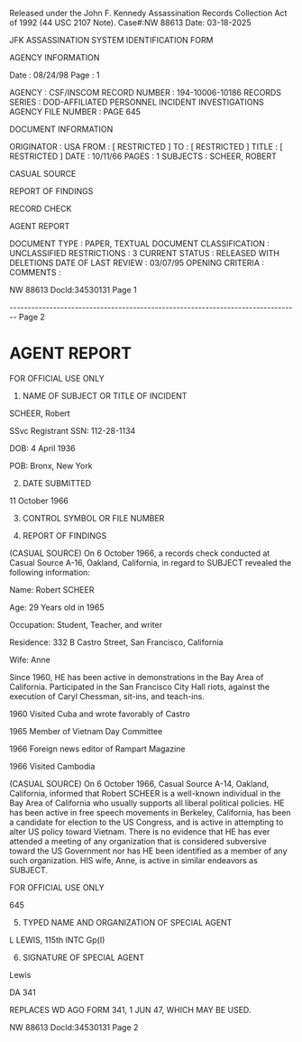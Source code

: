 Released under the John F. Kennedy
Assassination Records Collection Act of
1992 (44 USC 2107 Note). Case#:NW
88613 Date: 03-18-2025

JFK ASSASSINATION SYSTEM
IDENTIFICATION FORM

AGENCY INFORMATION

Date : 08/24/98
Page : 1

AGENCY : CSF/INSCOM
RECORD NUMBER : 194-10006-10186
RECORDS SERIES : DOD-AFFILIATED PERSONNEL INCIDENT INVESTIGATIONS
AGENCY FILE NUMBER : PAGE 645

DOCUMENT INFORMATION

ORIGINATOR : USA
FROM : [ RESTRICTED ]
TO : [ RESTRICTED ]
TITLE : [ RESTRICTED ]
DATE : 10/11/66
PAGES : 1
SUBJECTS : SCHEER, ROBERT

CASUAL SOURCE

REPORT OF FINDINGS

RECORD CHECK

AGENT REPORT

DOCUMENT TYPE : PAPER, TEXTUAL DOCUMENT
CLASSIFICATION : UNCLASSIFIED
RESTRICTIONS : 3
CURRENT STATUS : RELEASED WITH DELETIONS
DATE OF LAST REVIEW : 03/07/95
OPENING CRITERIA :
COMMENTS :

NW 88613 Docld:34530131 Page 1


-------------------------------------------------------------------------------- Page 2

# AGENT REPORT

FOR OFFICIAL USE ONLY

1. NAME OF SUBJECT OR TITLE OF INCIDENT

SCHEER, Robert

SSvc Registrant SSN: 112-28-1134

DOB: 4 April 1936

POB: Bronx, New York

2. DATE SUBMITTED

11 October 1966

3. CONTROL SYMBOL OR FILE NUMBER

4. REPORT OF FINDINGS

(CASUAL SOURCE) On 6 October 1966, a records check conducted at Casual Source A-16, Oakland, California, in regard to SUBJECT revealed the following information:

Name: Robert SCHEER

Age: 29 Years old in 1965

Occupation: Student, Teacher, and writer

Residence: 332 B Castro Street, San Francisco, California

Wife: Anne

Since 1960, HE has been active in demonstrations in the Bay Area of California. Participated in the San Francisco City Hall riots, against the execution of Caryl Chessman, sit-ins, and teach-ins.

1960 Visited Cuba and wrote favorably of Castro

1965 Member of Vietnam Day Committee

1966 Foreign news editor of Rampart Magazine

1966 Visited Cambodia

(CASUAL SOURCE) On 6 October 1966, Casual Source A-14, Oakland, California, informed that Robert SCHEER is a well-known individual in the Bay Area of California who usually supports all liberal political policies. HE has been active in free speech movements in Berkeley, California, has been a candidate for election to the US Congress, and is active in attempting to alter US policy toward Vietnam. There is no evidence that HE has ever attended a meeting of any organization that is considered subversive toward the US Government nor has HE been identified as a member of any such organization. HIS wife, Anne, is active in similar endeavors as SUBJECT.

FOR OFFICIAL USE ONLY

645

5. TYPED NAME AND ORGANIZATION OF SPECIAL AGENT

L LEWIS, 115th INTC Gp(I)

6. SIGNATURE OF SPECIAL AGENT

Lewis

DA 341

REPLACES WD AGO FORM 341, 1 JUN 47, WHICH MAY BE USED.

NW 88613 Docld:34530131 Page 2
